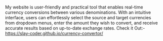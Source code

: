 My website is user-friendly and practical tool that enables real-time currency conversions between various denominations. With an intuitive interface, users can effortlessly select the source and target currencies from dropdown menus, enter the amount they wish to convert, and receive accurate results based on up-to-date exchange rates. 
Check it Out:- https://slay-coder.github.io/currency-convertor/
